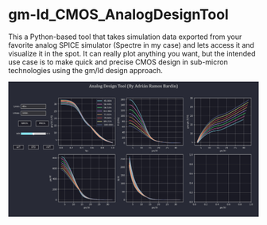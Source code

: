 # gm-Id_CMOS_AnalogDesignTool
This a Python-based tool that takes simulation data exported from your favorite analog SPICE simulator (Spectre in my case) and lets access it and visualize it in the spot. It can really plot anything you want, but the intended use case is to make quick and precise CMOS design in sub-micron technologies using the gm/Id design approach. 

![gmId_Aplication](/img/gmId_App.png?raw=true "gmId_Aplication")
